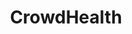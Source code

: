 ---
layout: page
title: CrowdHealth
description: Collective wisdom driving public health policies
type: EU H2020
img: crowdhealth.png
redirect: https://crowdhealth.eu/
---